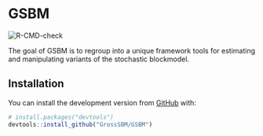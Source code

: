
<!-- README.md is generated from README.Rmd. Please edit that file -->

# GSBM

<!-- badges: start -->

![R-CMD-check](https://github.com/GrossSBM/GSBM/workflows/R-CMD-check/badge.svg?branch=master)
<!-- badges: end -->

The goal of GSBM is to regroup into a unique framework tools for
estimating and manipulating variants of the stochastic blockmodel.

## Installation

You can install the development version from
[GitHub](https://github.com/) with:

``` r
# install.packages("devtools")
devtools::install_github("GrossSBM/GSBM")
```
